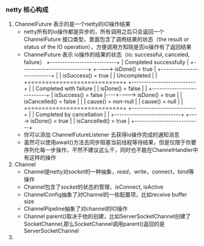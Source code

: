 ### netty 核心构成

1. ChannelFuture 表示的是一个netty的IO操作结果
	- netty所有的io操作都是异步的，所有调用之后只会返回一个 ChannelFuture 接口类型，里面包含了调用结果的状态（the result or status of the IO operation），方便调用方知晓是否io操作有了返回结果
	- ChannelFuture 表示 io操作的结果的状态（io: successful, canceled, failure）
                                        +---------------------------+
                                        | Completed successfully    |
                                        +---------------------------+
                                   +---->      isDone() = true      |
   +--------------------------+    |    |   isSuccess() = true      |
   |        Uncompleted       |    |    +===========================+
   +--------------------------+    |    | Completed with failure    |
   |      isDone() = false    |    |    +---------------------------+
   |   isSuccess() = false    |----+---->      isDone() = true      |
   | isCancelled() = false    |    |    |       cause() = non-null  |
   |       cause() = null     |    |    +===========================+
   +--------------------------+    |    | Completed by cancellation |
                                   |    +---------------------------+
                                   +---->      isDone() = true      |
                                        | isCancelled() = true      |
                                        +---------------------------+
    - 你可以添加 ChannelFutureListener 去获得io操作完成的通知消息
    - 虽然可以使用await()方法去同步阻塞当前线程等待结果，但是仅限于你要序列化每一步操作，不然不建议这么干，同时也不能在ChannelHandler中有这样的操作
2. Channel
	-	Channel是netty对*socket*的一种抽象，*read*，write，connect，bind等操作
	-	Channel包含了*socket*的状态的管理，isConnect, isActive
	-	ChannelConfig抽象了对Channel的一些配置项，比如receive buffer size
	-	ChannelPipeline抽象了对channel的IO操作
	-	Channel parent()取决于他的创建，比如ServerSocketChannel创建了SocketChannel,那么SocketChannel调用parent()返回的是ServerSocketChannel
3. 	